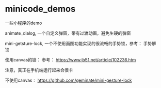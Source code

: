 # minicode_demos
一些小程序的demo

animate_dialog, 一个自定义弹窗，带有过渡动画，避免生硬的弹窗

mini-getsture-lock, 一个不使用画图功能实现的很流畅的手势锁，参考：
手势解锁

使用canvas的锁：
参考： https://www.jb51.net/article/102236.htm

注意，真正在手机端运行起来会很卡

不使用canvas：
https://github.com/geminate/mini-gesture-lock

